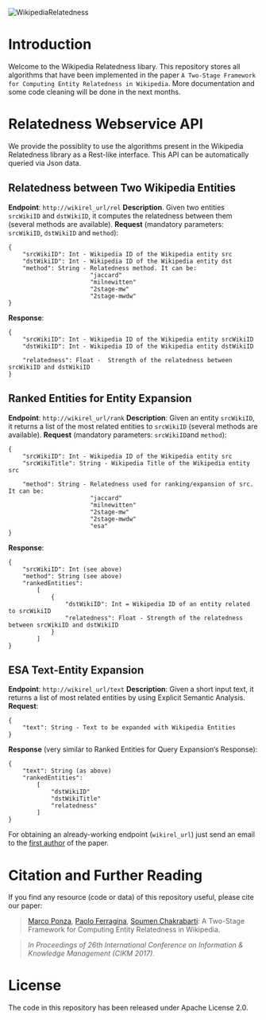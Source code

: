 ![WikipediaRelatedness](http://pages.di.unipi.it/ponza/public/images/wikipediarelatedness/logo.png)



Introduction
=============
Welcome to the Wikipedia Relatedness libary. This repository stores all algorithms that have been implemented in the paper `A Two-Stage Framework for Computing Entity Relatedness in Wikipedia`. More documentation and some code cleaning will be done in the next months.



Relatedness Webservice API
==========================

We provide the possiblity to use the algorithms present in the Wikipedia Relatedness library as a Rest-like interface. This API can be automatically queried via Json data.


Relatedness between Two Wikipedia Entities
------------------------------------------

**Endpoint**: `http://wikirel_url/rel`
**Description**. Given two entities `srcWikiID` and `dstWikiID`, it computes the relatedness between them (several methods are available).
**Request** (mandatory parameters: `srcWikiID`, `dstWikiID` and `method`):

    {
        "srcWikiID": Int - Wikipedia ID of the Wikipedia entity src
        "dstWikiID": Int - Wikipedia ID of the Wikipedia entity dst
        "method": String - Relatedness method. It can be:
                           "jaccard"
                           "milnewitten"
                           "2stage-mw"
                           "2stage-mwdw"
    }
**Response**:

    {
        "srcWikiID": Int - Wikipedia ID of the Wikipedia entity srcWikiID
        "dstWikiID": Int - Wikipedia ID of the Wikipedia entity dstWikiID
    
        "relatedness": Float -  Strength of the relatedness between srcWikiID and dstWikiID
    }
    
    
Ranked Entities for Entity Expansion
------------------------------------------
**Endpoint**: `http://wikirel_url/rank`
**Description**: Given an entity `srcWikiID`, it returns a list of the most related entities to `srcWikiID` (several methods are available).
**Request** (mandatory parameters: `srcWikiID`and `method`):

    {
        "srcWikiID": Int - Wikipedia ID of the Wikipedia entity src
        "srcWikiTitle": String - Wikipedia Title of the Wikipedia entity src
    
        "method": String - Relatedness used for ranking/expansion of src. It can be:
                           "jaccard"
                           "milnewitten"
                           "2stage-mw"
                           "2stage-mwdw"
                           "esa"
    }
**Response**:

    {
        "srcWikiID": Int (see above)
        "method": String (see above)
        "rankedEntities":
            [
                {
                    "dstWikiID": Int = Wikipedia ID of an entity related to srcWikiID
                    "relatedness": Float - Strength of the relatedness between srcWikiID and dstWikiID
                }
            ]
    }
    

ESA Text-Entity Expansion
-------------------------
**Endpoint**: `http://wikirel_url/text`
**Description**: Given a short input text, it returns a list of most related entities by using Explicit Semantic Analysis.
**Request**:

    {
        "text": String - Text to be expanded with Wikipedia Entities
    }

**Response** (very similar to Ranked Entities for Query Expansion‘s Response):

    {
        "text": String (as above)
        "rankedEntities":
            [
                "dstWikiID"
                "dstWikiTitle"
                "relatedness"
            ]
    }

For obtaining an already-working endpoint (`wikirel_url`) just send an email to the [first author](http://pages.di.unipi.it/ponza/contact/) of the paper. 



Citation and Further Reading
==========================

If you find any resource (code or data) of this repository useful, please cite our paper:

> [Marco Ponza](http://pages.di.unipi.it/ponza), [Paolo Ferragina](http://pages.di.unipi.it/ferragina/), [Soumen Chakrabarti](https://www.cse.iitb.ac.in/~soumen/):
> A Two-Stage Framework for Computing Entity Relatedness in Wikipedia.

> *In Proceedings of 26th International Conference on Information & Knowledge Management (CIKM 2017)*.


License
=======
The code in this repository has been released under Apache License 2.0.
